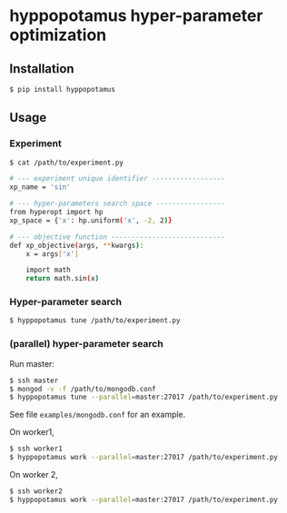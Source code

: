# __hyppopotamus__ hyper-parameter optimization


## Installation

```bash
$ pip install hyppopotamus
```

## Usage


### Experiment

```bash
$ cat /path/to/experiment.py

# --- experiment unique identifier ------------------
xp_name = 'sin'

# --- hyper-parameters search space -----------------
from hyperopt import hp
xp_space = {'x': hp.uniform('x', -2, 2)}

# --- objective function ----------------------------
def xp_objective(args, **kwargs):
    x = args['x']

    import math
    return math.sin(x)
```

### Hyper-parameter search

```bash
$ hyppopotamus tune /path/to/experiment.py
```

### (parallel) hyper-parameter search

Run master:
```bash
$ ssh master
$ mongod -v -f /path/to/mongodb.conf
$ hyppopotamus tune --parallel=master:27017 /path/to/experiment.py
```

See file `examples/mongodb.conf` for an example.

On worker1,
```bash
$ ssh worker1
$ hyppopotamus work --parallel=master:27017 /path/to/experiment.py
```

On worker 2,
```bash
$ ssh worker2
$ hyppopotamus work --parallel=master:27017 /path/to/experiment.py
```
